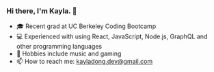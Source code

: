 ### Hi there, I'm Kayla. 👋

- 🎓 Recent grad at UC Berkeley Coding Bootcamp
- 💻 Experienced with using React, JavaScript, Node.js, GraphQL and other programming languages
- 🎹 Hobbies include music and gaming
- 📫 How to reach me: kayladong.dev@gmail.com
